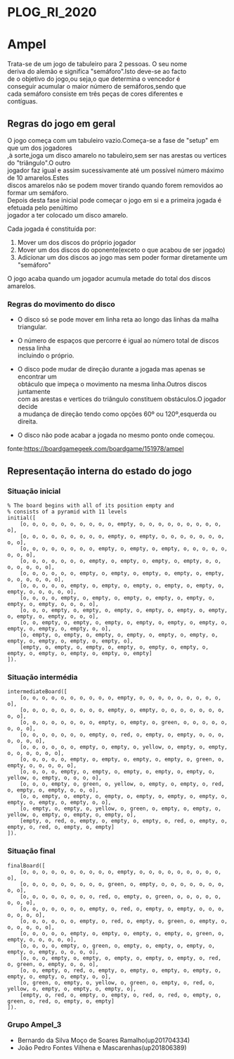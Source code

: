 # PLOG_RI_2020

# Ampel

Trata-se de um jogo de tabuleiro para 2 pessoas.  O seu nome  
deriva do alemão e significa "semáforo".Isto deve-se ao facto  
de o objetivo do jogo,ou seja,o  que determina o vencedor é  
conseguir acumular o maior número de semáforos,sendo que  
cada semáforo consiste em três peças de cores diferentes e  
contíguas.


## Regras do jogo em geral  
O jogo começa com um tabuleiro vazio.Começa-se a fase de "setup" em que um dos jogadores  
,à sorte,joga um disco amarelo no tabuleiro,sem ser nas arestas ou vertices do "triângulo".O outro  
jogador faz igual e assim sucessivamente até um possível número máximo de 10 amarelos.Estes  
discos amarelos não se podem mover tirando quando forem removidos ao formar um semáforo.  
Depois desta fase inicial pode começar o jogo em si e a primeira jogada é efetuada pelo penúltimo  
jogador a ter colocado um disco amarelo.

Cada jogada é constituída por:
1. Mover um dos discos do próprio jogador
1. Mover um dos discos do oponente(exceto o que acabou de ser jogado)
1. Adicionar um dos discos ao jogo mas sem poder formar diretamente um "semáforo"  
  

  
    
O jogo acaba quando um jogador acumula metade do total dos discos amarelos.    


### Regras do movimento do disco

* O disco só se pode mover em linha reta ao longo das linhas da malha triangular.
* O número de espaços que percorre é igual ao número total de discos nessa linha  
incluindo o próprio.
* O disco pode mudar de direção durante a jogada mas apenas se encontrar um  
obtáculo que impeça o movimento na mesma linha.Outros discos juntamente  
com as arestas e vertices do triângulo constituem obstáculos.O jogador decide  
a mudança de direção tendo como opções 60º ou 120º,esquerda ou direita.  


* O disco não pode acabar a jogada no mesmo ponto onde começou.



fonte:https://boardgamegeek.com/boardgame/151978/ampel

## Representação interna do estado do jogo
### Situação inicial
```
% The board begins with all of its position empty and
% consists of a pyramid with 11 levels
initial([
    [o, o, o, o, o, o, o, o, o, o, empty, o, o, o, o, o, o, o, o, o, o],
    [o, o, o, o, o, o, o, o, o, empty, o, empty, o, o, o, o, o, o, o, o, o],
    [o, o, o, o, o, o, o, o, empty, o, empty, o, empty, o, o, o, o, o, o, o, o],
    [o, o, o, o, o, o, o, empty, o, empty, o, empty, o, empty, o, o, o, o, o, o, o],
    [o, o, o, o, o, o, empty, o, empty, o, empty, o, empty, o, empty, o, o, o, o, o, o],
    [o, o, o, o, o, empty, o, empty, o, empty, o, empty, o, empty, o, empty, o, o, o, o, o],
    [o, o, o, o, empty, o, empty, o, empty, o, empty, o, empty, o, empty, o, empty, o, o, o, o],
    [o, o, o, empty, o, empty, o, empty, o, empty, o, empty, o, empty, o, empty, o, empty, o, o, o],
    [o, o, empty, o, empty, o, empty, o, empty, o, empty, o, empty, o, empty, o, empty, o, empty, o, o],
    [o, empty, o, empty, o, empty, o, empty, o, empty, o, empty, o, empty, o, empty, o, empty, o, empty, o],
    [empty, o, empty, o, empty, o, empty, o, empty, o, empty, o, empty, o, empty, o, empty, o, empty, o, empty]
]).

```
### Situação intermédia
```
intermediateBoard([
    [o, o, o, o, o, o, o, o, o, o, empty, o, o, o, o, o, o, o, o, o, o],
    [o, o, o, o, o, o, o, o, o, empty, o, empty, o, o, o, o, o, o, o, o, o],
    [o, o, o, o, o, o, o, o, empty, o, empty, o, green, o, o, o, o, o, o, o, o],
    [o, o, o, o, o, o, o, empty, o, red, o, empty, o, empty, o, o, o, o, o, o, o],
    [o, o, o, o, o, o, empty, o, empty, o, yellow, o, empty, o, empty, o, o, o, o, o, o],
    [o, o, o, o, o, empty, o, empty, o, empty, o, empty, o, green, o, empty, o, o, o, o, o],
    [o, o, o, o, empty, o, empty, o, empty, o, empty, o, empty, o, yellow, o, empty, o, o, o, o],
    [o, o, o, empty, o, green, o, yellow, o, empty, o, empty, o, red, o, empty, o, empty, o, o, o],
    [o, o, empty, o, empty, o, empty, o, empty, o, empty, o, empty, o, empty, o, empty, o, empty, o, o],
    [o, empty, o, empty, o, yellow, o, green, o, empty, o, empty, o, yellow, o, empty, o, empty, o, empty, o],
    [empty, o, red, o, empty, o, empty, o, empty, o, red, o, empty, o, empty, o, red, o, empty, o, empty]
]).

```
### Situação final
```
finalBoard([
    [o, o, o, o, o, o, o, o, o, o, empty, o, o, o, o, o, o, o, o, o, o],
    [o, o, o, o, o, o, o, o, o, green, o, empty, o, o, o, o, o, o, o, o, o],
    [o, o, o, o, o, o, o, o, red, o, empty, o, green, o, o, o, o, o, o, o, o],
    [o, o, o, o, o, o, o, empty, o, red, o, empty, o, empty, o, o, o, o, o, o, o],
    [o, o, o, o, o, o, empty, o, red, o, empty, o, green, o, empty, o, o, o, o, o, o],
    [o, o, o, o, o, empty, o, empty, o, empty, o, empty, o, green, o, empty, o, o, o, o, o],
    [o, o, o, o, empty, o, green, o, empty, o, empty, o, empty, o, empty, o, empty, o, o, o, o],
    [o, o, o, empty, o, empty, o, empty, o, empty, o, empty, o, red, o, green, o, empty, o, o, o],
    [o, o, empty, o, red, o, empty, o, empty, o, empty, o, empty, o, empty, o, empty, o, empty, o, o],
    [o, green, o, empty, o, yellow, o, green, o, empty, o, red, o, yellow, o, empty, o, empty, o, empty, o],
    [empty, o, red, o, empty, o, empty, o, red, o, red, o, empty, o, green, o, red, o, empty, o, empty]
]).
```
  
 ### Grupo Ampel_3

* Bernardo da Silva Moço de Soares Ramalho(up201704334)
* João Pedro Fontes Vilhena e Mascarenhas(up201806389)
